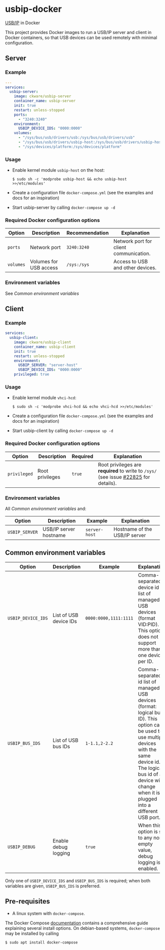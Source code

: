 # usbip-docker
[USB/IP](http://usbip.sourceforge.net/) in Docker

This project provides Docker images to run a USB/IP server and client in Docker containers,
so that USB devices can be used remotely with minimal configuration.

## Server
### Example
```yaml
---
services:
  usbip-server:
    image: ckware/usbip-server
    container_name: usbip-server
    init: true
    restart: unless-stopped
    ports:
      - "3240:3240"
    environment:
      USBIP_DEVICE_IDS: "0000:0000"
    volumes:
      - "/sys/bus/usb/drivers/usb:/sys/bus/usb/drivers/usb"
      - "/sys/bus/usb/drivers/usbip-host:/sys/bus/usb/drivers/usbip-host"
      - "/sys/devices/platform:/sys/devices/platform"
```

### Usage
* Enable kernel module `usbip-host` on the host:

  `$ sudo sh -c 'modprobe usbip-host && echo usbip-host >>/etc/modules'`
* Create a configuration file `docker-compose.yml` (see the examples and docs for an inspiration)
* Start usbip-server by calling `docker-compose up -d`

### Required Docker configuration options
| Option        | Description            | Recommendation | Explanation |
| ------------- | ---------------------- | -------------- | ----------- |
| `ports`       | Network port           | `3240:3240`    | Network port for client communication.
| `volumes`     | Volumes for USB access | `/sys:/sys`    | Access to USB and other devices.

### Environment variables
See _Common environment variables_

## Client
### Example
```yaml
services:
  usbip-client:
    image: ckware/usbip-client
    container_name: usbip-client
    init: true
    restart: unless-stopped
    environment:
      USBIP_SERVER: "server-host"
      USBIP_DEVICE_IDS: "0000:0000"
    privileged: true
```

### Usage
* Enable kernel module `vhci-hcd`:

  `$ sudo sh -c 'modprobe vhci-hcd && echo vhci-hcd >>/etc/modules'`
* Create a configuration file `docker-compose.yml` (see the examples and docs for an inspiration)
* Start usbip-client by calling `docker-compose up -d`

### Required Docker configuration options
| Option        | Description     | Required | Explanation |
| ------------- | --------------- | -------- | ----------- |
| `privileged`  | Root privileges | `true`   | Root privileges are **required** to write to `/sys/` (see issue [#22825](https://github.com/moby/moby/issues/22825) for details).

### Environment variables
All _Common environment variables_ and:

| Option             | Description            | Example       | Explanation |
| ------------------ | ---------------------- | ------------- | ----------- |
| `USBIP_SERVER`     | USB/IP server hostname | `server-host` | Hostname of the USB/IP server


## Common environment variables
| Option             | Description            | Example               | Explanation |
| ------------------ | ---------------------- | --------------------- | ----------- |
| `USBIP_DEVICE_IDS` | List of USB device IDs | `0000:0000,1111:1111` | Comma-separated device id list of managed USB devices (format VID:PID). This option does not support more than one device per ID.
| `USBIP_BUS_IDS`    | List of USB bus IDs    | `1-1.1,2-2.2`         | Comma-separated id list of managed USB devices (format: logical bus ID). This option can be used to use multiple devices with the same device id. The logical bus id of a device will change when it is plugged into a different USB port.
| `USBIP_DEBUG`      | Enable debug logging   | `true`                | When this option is set to any non-empty value, debug logging is enabled.

Only one of `USBIP_DEVICE_IDS` and `USBIP_BUS_IDS` is required; when both variables are given, `USBIP_BUS_IDS` is preferred.

## Pre-requisites
- A linux system with `docker-compose`.

The Docker Compose [documentation](https://docs.docker.com/compose/install/)
contains a comprehensive guide explaining several install options.
On debian-based systems, `docker-compose` may be installed by calling

```shell
$ sudo apt install docker-compose
```
